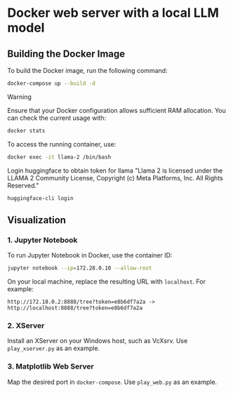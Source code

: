 # Docker web server with a local LLM model


## Building the Docker Image

To build the Docker image, run the following command:
```sh
docker-compose up --build -d
```

> [!WARNING]
> Ensure that your Docker configuration allows sufficient RAM allocation. You can check the current usage with:
```sh
docker stats
```

To access the running container, use:
```sh
docker exec -it llama-2 /bin/bash
```

Login huggingface to obtain token for llama
"Llama 2 is licensed under the LLAMA 2 Community License, Copyright (c) Meta Platforms, Inc. All Rights Reserved."
```sh
huggingface-cli login
```

## Visualization

### 1. Jupyter Notebook

To run Jupyter Notebook in Docker, use the container ID:
```sh
jupyter notebook --ip=172.28.0.10 --allow-root
```

On your local machine, replace the resulting URL with `localhost`. For example:
```
http://172.18.0.2:8888/tree?token=e8b6df7a2a -> http://localhost:8888/tree?token=e8b6df7a2a
```

### 2. XServer

Install an XServer on your Windows host, such as VcXsrv. Use `play_xserver.py` as an example.

### 3. Matplotlib Web Server

Map the desired port in `docker-compose`. Use `play_web.py` as an example.